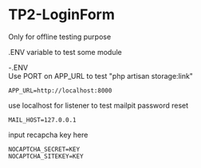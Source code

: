 # TP2-LoginForm

Only for offline testing purpose

.ENV variable to test some module

-.ENV  
Use PORT on APP_URL to test "php artisan storage:link"
```
APP_URL=http://localhost:8000
```
use localhost for listener to test mailpit password reset
```
MAIL_HOST=127.0.0.1
```
input recapcha key here
```
NOCAPTCHA_SECRET=KEY
NOCAPTCHA_SITEKEY=KEY
```


